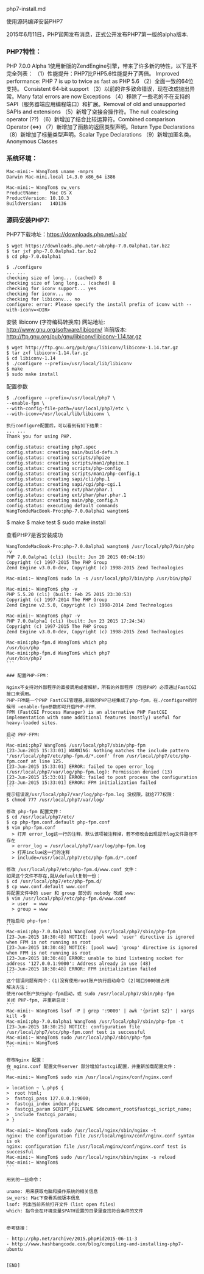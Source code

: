 php7-install.md  

使用源码编译安装PHP7

2015年6月11日，PHP官网发布消息，正式公开发布PHP7第一版的alpha版本.

### PHP7特性：

PHP 7.0.0 Alpha 1使用新版的ZendEngine引擎，带来了许多新的特性，以下是不完全列表：
（1）性能提升：PHP7比PHP5.6性能提升了两倍。 Improved performance: PHP 7 is up to twice as fast as PHP 5.6
（2）全面一致的64位支持。 Consistent 64-bit support
（3）以前的许多致命错误，现在改成抛出异常。Many fatal errors are now Exceptions
（4）移除了一些老的不在支持的SAPI（服务器端应用编程端口）和扩展。Removal of old and unsupported SAPIs and extensions
（5）新增了空接合操作符。The null coalescing operator (??)
（6）新增加了结合比较运算符。Combined comparison Operator (<=>)
（7）新增加了函数的返回类型声明。Return Type Declarations
（8）新增加了标量类型声明。Scalar Type Declarations
（9）新增加匿名类。Anonymous Classes

### 系统环境：
```
Mac-mini:~ WangTom$ uname -mnprs
Darwin Mac-mini.local 14.3.0 x86_64 i386

Mac-mini:~ WangTom$ sw_vers
ProductName:	Mac OS X
ProductVersion:	10.10.3
BuildVersion:	14D136
```

### 源码安装PHP7:

PHP7下载地址：https://downloads.php.net/~ab/

```
$ wget https://downloads.php.net/~ab/php-7.0.0alpha1.tar.bz2
$ tar jxf php-7.0.0alpha1.tar.bz2
$ cd php-7.0.0alpha1

$ ./configure
... ...
checking size of long... (cached) 8
checking size of long long... (cached) 8
checking for iconv support... yes
checking for iconv... no
checking for libiconv... no
configure: error: Please specify the install prefix of iconv with --with-iconv=<DIR>

```

安装 libiconv (字符编码转换库)
网站地址: http://www.gnu.org/software/libiconv/
当前版本: http://ftp.gnu.org/pub/gnu/libiconv/libiconv-1.14.tar.gz

```
$ wget http://ftp.gnu.org/pub/gnu/libiconv/libiconv-1.14.tar.gz
$ tar zxf libiconv-1.14.tar.gz
$ cd libiconv-1.14
$ ./configure --prefix=/usr/local/lib/libiconv
$ make
$ sudo make install
```


配置参数
```
$ ./configure --prefix=/usr/local/php7 \
--enable-fpm \
--with-config-file-path=/usr/local/php7/etc \
--with-iconv=/usr/local/lib/libiconv \

执行configure配置后，可以看到有如下结果：
... ...
Thank you for using PHP.

config.status: creating php7.spec
config.status: creating main/build-defs.h
config.status: creating scripts/phpize
config.status: creating scripts/man1/phpize.1
config.status: creating scripts/php-config
config.status: creating scripts/man1/php-config.1
config.status: creating sapi/cli/php.1
config.status: creating sapi/cgi/php-cgi.1
config.status: creating ext/phar/phar.1
config.status: creating ext/phar/phar.phar.1
config.status: creating main/php_config.h
config.status: executing default commands  
WangTomdeMacBook-Pro:php-7.0.0alpha1 wangtom$ 
```
$ make
$ make test
$ sudo make install

查看PHP7是否安装成功
````
WangTomdeMacBook-Pro:php-7.0.0alpha1 wangtom$ /usr/local/php7/bin/php -v
PHP 7.0.0alpha1 (cli) (built: Jun 20 2015 00:04:19) 
Copyright (c) 1997-2015 The PHP Group
Zend Engine v3.0.0-dev, Copyright (c) 1998-2015 Zend Technologies

Mac-mini:~ WangTom$ sudo ln -s /usr/local/php7/bin/php /usr/bin/php7

Mac-mini:~ WangTom$ php -v
PHP 5.5.20 (cli) (built: Feb 25 2015 23:30:53)
Copyright (c) 1997-2014 The PHP Group
Zend Engine v2.5.0, Copyright (c) 1998-2014 Zend Technologies

Mac-mini:~ WangTom$ php7 -v
PHP 7.0.0alpha1 (cli) (built: Jun 23 2015 17:24:34)
Copyright (c) 1997-2015 The PHP Group
Zend Engine v3.0.0-dev, Copyright (c) 1998-2015 Zend Technologies

Mac-mini:php-fpm.d WangTom$ which php
/usr/bin/php
Mac-mini:php-fpm.d WangTom$ which php7
/usr/bin/php7
```

### 配置PHP-FPM： 

Nginx不支持对外部程序的直接调用或者解析，所有的外部程序（包括PHP）必须通过FastCGI接口来调用。
PHP-FPM是一个PHP FastCGI管理器,新版的PHP已经集成了php-fpm，在./configure的时候带 –enable-fpm参数即可开启PHP-FPM.
FPM (FastCGI Process Manager) is an alternative PHP FastCGI implementation with some additional features (mostly) useful for heavy-loaded sites.

启动 PHP-FPM: 
```
Mac-mini:php7 WangTom$ /usr/local/php7/sbin/php-fpm
[23-Jun-2015 15:33:01] WARNING: Nothing matches the include pattern '/usr/local/php7/etc/php-fpm.d/*.conf' from /usr/local/php7/etc/php-fpm.conf at line 125.
[23-Jun-2015 15:33:01] ERROR: failed to open error_log (/usr/local/php7/var/log/php-fpm.log): Permission denied (13)
[23-Jun-2015 15:33:01] ERROR: failed to post process the configuration
[23-Jun-2015 15:33:01] ERROR: FPM initialization failed
```
提示错误说/usr/local/php7/var/log/php-fpm.log 没权限，就给777权限：
$ chmod 777 /usr/local/php7/var/log/

修改 php-fpm 配置文件：
$ cd /usr/local/php7/etc/
$ cp php-fpm.conf.default php-fpm.conf
$ vim php-fpm.conf
  > 打开 error_log这一行的注释，默认该项被注释掉，若不修改会出现提示log文件路径不存在
  > error_log = /usr/local/php7/var/log/php-fpm.log 
  > 打开inclue这一行的注释
  > include=/usr/local/php7/etc/php-fpm.d/*.conf

修改 /usr/local/php7/etc/php-fpm.d/www.conf 文件：
如果这个文件不存在,就从default复制一份：
$ cd /usr/local/php7/etc/php-fpm.d/
$ cp www.conf.default www.conf
将配置文件中的 user 和 group 部分的 nobody 改成 www:
$ vim /usr/local/php7/etc/php-fpm.d/www.conf
  > user  = www  
  > group = www  

开始启动 php-fpm：
```
Mac-mini:php-7.0.0alpha1 WangTom$ /usr/local/php7/sbin/php-fpm
[23-Jun-2015 18:30:48] NOTICE: [pool www] 'user' directive is ignored when FPM is not running as root
[23-Jun-2015 18:30:48] NOTICE: [pool www] 'group' directive is ignored when FPM is not running as root
[23-Jun-2015 18:30:48] ERROR: unable to bind listening socket for address '127.0.0.1:9000': Address already in use (48)
[23-Jun-2015 18:30:48] ERROR: FPM initialization failed
```
这个错误问题有两个：(1)没有使用root账户执行启动命令 (2)端口9000被占用
解决方法：
使用root账户执行php-fpm启动，或 sudo /usr/local/php7/sbin/php-fpm  
关闭 PHP-fpm, 并重新启动：
```
Mac-mini:~ WangTom$ lsof -P | grep ':9000' | awk '{print $2}' | xargs kill -9
Mac-mini:php-7.0.0alpha1 WangTom$ /usr/local/php7/sbin/php-fpm -t
[23-Jun-2015 18:30:25] NOTICE: configuration file /usr/local/php7/etc/php-fpm.conf test is successful
Mac-mini:~ WangTom$ sudo /usr/local/php7/sbin/php-fpm
Mac-mini:~ WangTom$ 
```

修改Nginx 配置： 
在 nginx.conf 配置文件server 部分增加fastcgi配置，并重新加载配置文件：
```
Mac-mini:~ WangTom$ sudo vim /usr/local/nginx/conf/nginx.conf

> location ~ \.php$ {
>  root html;
>  fastcgi_pass 127.0.0.1:9000;
>  fastcgi_index index.php;
>  fastcgi_param SCRIPT_FILENAME $document_root$fastcgi_script_name;
>  include fastcgi_params;
> }

Mac-mini:~ WangTom$ sudo /usr/local/nginx/sbin/nginx -t
nginx: the configuration file /usr/local/nginx/conf/nginx.conf syntax is ok
nginx: configuration file /usr/local/nginx/conf/nginx.conf test is successful
Mac-mini:~ WangTom$ sudo /usr/local/nginx/sbin/nginx -s reload
Mac-mini:~ WangTom$
```

用到的一些命令：

uname: 用来获取电脑和操作系统的相关信息
sw_vers: Mac下查看系统版本信息
lsof: 列出当前系统打开文件（list open files）
which: 指令会在环境变量$PATH设置的目录里查找符合条件的文件


参考链接：

- http://php.net/archive/2015.php#id2015-06-11-3
- http://www.hashbangcode.com/blog/compiling-and-installing-php7-ubuntu


[END]
